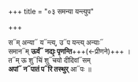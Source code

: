 +++
title = "०३ समन्या यन्त्युप"

+++

स᳓म् अन्या᳓ य᳓न्त्य्, उ᳓प यन्त्य् अन्याः᳓  
समान᳓म् **ऊर्वं᳓ नद्यः᳙ पृणन्ति**+++(←प्रीणने)+++ ।  
त᳓म् ऊ शु᳓चिं शु᳓चयो दीदिवां᳓सम्  
**अपां᳓ न᳓पातं प᳓रि तस्थुर्** आ᳓पः ॥
